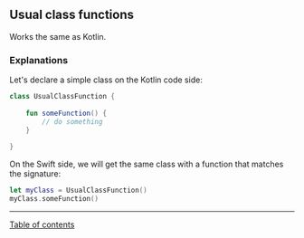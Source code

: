 ## Usual class functions

Works the same as Kotlin.

### Explanations

Let's declare a simple class on the Kotlin code side:

```kotlin
class UsualClassFunction {
    
    fun someFunction() {
        // do something
    }
    
}
```

On the Swift side, we will get the same class with a function that matches the signature:

```swift
let myClass = UsualClassFunction()
myClass.someFunction()
```

---
[Table of contents](/README.md)